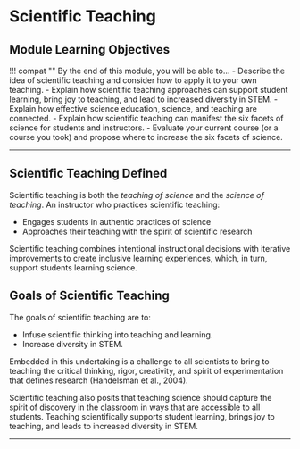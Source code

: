 # Scientific Teaching

## Module Learning Objectives

!!! compat ""
    By the end of this module, you will be able to...
    - Describe the idea of scientific teaching and consider how to apply it to your own teaching.
    - Explain how scientific teaching approaches can support student learning, bring joy to teaching, and lead to increased diversity in STEM.
    - Explain how effective science education, science, and teaching are connected.
    - Explain how scientific teaching can manifest the six facets of science for students and instructors.
    - Evaluate your current course (or a course you took) and propose where to increase the six facets of science.

---

## Scientific Teaching Defined

Scientific teaching is both the *teaching of science* and the *science of teaching*. An instructor who practices scientific teaching:

- Engages students in authentic practices of science
- Approaches their teaching with the spirit of scientific research

Scientific teaching combines intentional instructional decisions with iterative improvements to create inclusive learning experiences, which, in turn, support students learning science.

## Goals of Scientific Teaching

The goals of scientific teaching are to:

- Infuse scientific thinking into teaching and learning.
- Increase diversity in STEM.

Embedded in this undertaking is a challenge to all scientists to bring to teaching the critical thinking, rigor, creativity, and spirit of experimentation that defines research (Handelsman et al., 2004).

Scientific teaching also posits that teaching science should capture the spirit of discovery in the classroom in ways that are accessible to all students. Teaching scientifically supports student learning, brings joy to teaching, and leads to increased diversity in STEM.

---